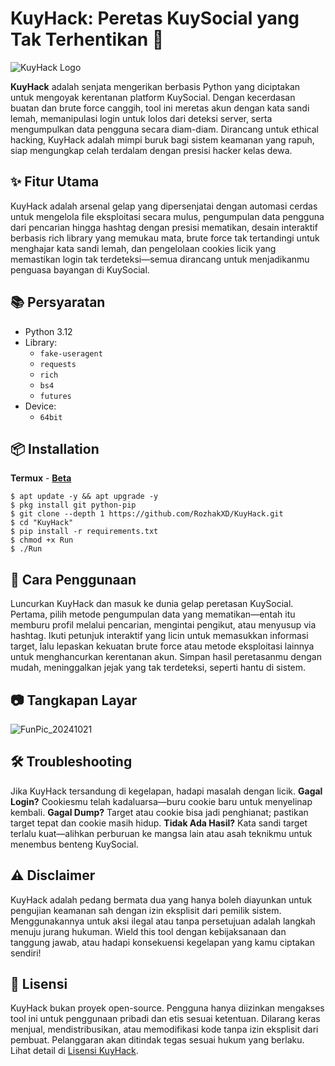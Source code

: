 # KuyHack: Peretas KuySocial yang Tak Terhentikan 👿

![KuyHack Logo](https://github.com/user-attachments/assets/97e2be58-7e3e-4691-9c3b-f0e0c94765b0)

**KuyHack** adalah senjata mengerikan berbasis Python yang diciptakan untuk mengoyak kerentanan platform KuySocial. Dengan kecerdasan buatan dan brute force canggih, tool ini meretas akun dengan kata sandi lemah, memanipulasi login untuk lolos dari deteksi server, serta mengumpulkan data pengguna secara diam-diam. Dirancang untuk ethical hacking, KuyHack adalah mimpi buruk bagi sistem keamanan yang rapuh, siap mengungkap celah terdalam dengan presisi hacker kelas dewa.

## ✨ Fitur Utama

KuyHack adalah arsenal gelap yang dipersenjatai dengan automasi cerdas untuk mengelola file eksploitasi secara mulus, pengumpulan data pengguna dari pencarian hingga hashtag dengan presisi mematikan, desain interaktif berbasis rich library yang memukau mata, brute force tak tertandingi untuk menghajar kata sandi lemah, dan pengelolaan cookies licik yang memastikan login tak terdeteksi—semua dirancang untuk menjadikanmu penguasa bayangan di KuySocial.

## 📚 Persyaratan

- Python 3.12
- Library:
    - `fake-useragent`
    - `requests`
    - `rich`
    - `bs4`
    - `futures`
- Device:
    - `64bit`

## 📦 Installation

**Termux** - [**Beta**](https://drive.google.com/file/d/1CX_vemkpcVR-NHnXw_Yx7q6b1TU_I22w/view?usp=drivesdk)
```
$ apt update -y && apt upgrade -y
$ pkg install git python-pip
$ git clone --depth 1 https://github.com/RozhakXD/KuyHack.git
$ cd "KuyHack"
$ pip install -r requirements.txt
$ chmod +x Run
$ ./Run
```

## 🚀 Cara Penggunaan

Luncurkan KuyHack dan masuk ke dunia gelap peretasan KuySocial. Pertama, pilih metode pengumpulan data yang mematikan—entah itu memburu profil melalui pencarian, mengintai pengikut, atau menyusup via hashtag. Ikuti petunjuk interaktif yang licin untuk memasukkan informasi target, lalu lepaskan kekuatan brute force atau metode eksploitasi lainnya untuk menghancurkan kerentanan akun. Simpan hasil peretasanmu dengan mudah, meninggalkan jejak yang tak terdeteksi, seperti hantu di sistem.

## 📷 Tangkapan Layar

![FunPic_20241021](https://github.com/user-attachments/assets/bc0617ab-7acf-447d-a94f-e133f5369e73)

## 🛠️ Troubleshooting

Jika KuyHack tersandung di kegelapan, hadapi masalah dengan licik. **Gagal Login?** Cookiesmu telah kadaluarsa—buru cookie baru untuk menyelinap kembali. **Gagal Dump?** Target atau cookie bisa jadi penghianat; pastikan target tepat dan cookie masih hidup. **Tidak Ada Hasil?** Kata sandi target terlalu kuat—alihkan perburuan ke mangsa lain atau asah teknikmu untuk menembus benteng KuySocial.

## ⚠️ Disclaimer

KuyHack adalah pedang bermata dua yang hanya boleh diayunkan untuk pengujian keamanan sah dengan izin eksplisit dari pemilik sistem. Menggunakannya untuk aksi ilegal atau tanpa persetujuan adalah langkah menuju jurang hukuman. Wield this tool dengan kebijaksanaan dan tanggung jawab, atau hadapi konsekuensi kegelapan yang kamu ciptakan sendiri!

## 📜 Lisensi

KuyHack bukan proyek open-source. Pengguna hanya diizinkan mengakses tool ini untuk penggunaan pribadi dan etis sesuai ketentuan. Dilarang keras menjual, mendistribusikan, atau memodifikasi kode tanpa izin eksplisit dari pembuat. Pelanggaran akan ditindak tegas sesuai hukum yang berlaku. Lihat detail di [Lisensi KuyHack](LICENSE).

